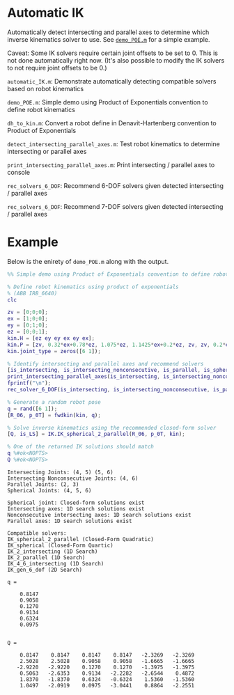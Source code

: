 # Automatic IK

Automatically detect intersecting and parallel axes to determine which inverse kinematics solver to use. See [`demo_POE.m`](demo_POE.m) for a simple example.

Caveat: Some IK solvers require certain joint offsets to be set to 0. This is not done automatically right now. (It's also possible to modify the IK solvers to not require joint offsets to be 0.)

`automatic_IK.m`: Demonstrate automatically detecting compatible solvers based on robot kinematics

`demo_POE.m`: Simple demo using Product of Exponentials convention to define robot kinematics

`dh_to_kin.m`: Convert a robot define in Denavit-Hartenberg convention to Product of Exponentials

`detect_intersecting_parallel_axes.m`: Test robot kinematics to determine intersecting or parallel axes

`print_intersecting_parallel_axes.m`: Print intersecting / parallel axes to console

`rec_solvers_6_DOF`: Recommend 6-DOF solvers given detected intersecting / parallel axes

`rec_solvers_6_DOF`: Recommend 7-DOF solvers given detected intersecting / parallel axes

# Example

Below is the enirety of `demo_POE.m` along with the output.

``` MATLAB
%% Simple demo using Product of Exponentials convention to define robot kinematics

% Define robot kinematics using product of exponentials
% (ABB IRB_6640)
clc

zv = [0;0;0];
ex = [1;0;0];
ey = [0;1;0];
ez = [0;0;1];
kin.H = [ez ey ey ex ey ex];
kin.P = [zv, 0.32*ex+0.78*ez, 1.075*ez, 1.1425*ex+0.2*ez, zv, zv, 0.2*ex];
kin.joint_type = zeros([6 1]);

% Identify intersecting and parallel axes and recommend solvers
[is_intersecting, is_intersecting_nonconsecutive, is_parallel, is_spherical] = detect_intersecting_parallel_axes(kin);
print_intersecting_parallel_axes(is_intersecting, is_intersecting_nonconsecutive, is_parallel, is_spherical);
fprintf("\n");
rec_solver_6_DOF(is_intersecting, is_intersecting_nonconsecutive, is_parallel, is_spherical)

% Generate a random robot pose
q = rand([6 1]);
[R_06, p_0T] = fwdkin(kin, q);

% Solve inverse kinematics using the recommended closed-form solver
[Q, is_LS] = IK.IK_spherical_2_parallel(R_06, p_0T, kin);

% One of the returned IK solutions should match
q %#ok<NOPTS>
Q %#ok<NOPTS>
```

```
Intersecting Joints: (4, 5) (5, 6) 
Intersecting Nonconsecutive Joints: (4, 6) 
Parallel Joints: (2, 3) 
Spherical Joints: (4, 5, 6) 

Spherical joint: Closed-form solutions exist
Intersecting axes: 1D search solutions exist
Nonconsecutive intersecting axes: 1D search solutions exist
Parallel axes: 1D search solutions exist

Compatible solvers:
IK_spherical_2_parallel (Closed-Form Quadratic)
IK_spherical (Closed-Form Quartic)
IK_2_intersecting (1D Search)
IK_2_parallel (1D Search)
IK_4_6_intersecting (1D Search)
IK_gen_6_dof (2D Search)

q =

    0.8147
    0.9058
    0.1270
    0.9134
    0.6324
    0.0975


Q =

    0.8147    0.8147    0.8147    0.8147   -2.3269   -2.3269
    2.5028    2.5028    0.9058    0.9058   -1.6665   -1.6665
   -2.9220   -2.9220    0.1270    0.1270   -1.3975   -1.3975
    0.5063   -2.6353    0.9134   -2.2282   -2.6544    0.4872
    1.8370   -1.8370    0.6324   -0.6324    1.5360   -1.5360
    1.0497   -2.0919    0.0975   -3.0441    0.8864   -2.2551
```
